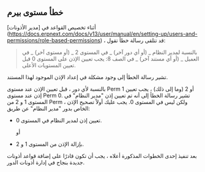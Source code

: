 ## خطأ مستوى بيرم

أثناء تخصيص القواعد في [مدير الأذونات] (https://docs.erpnext.com/docs/v13/user/manual/en/setting-up/users-and-permissions/role-based-permissions) ، قد تتلقى رسالة خطأ تقول:

> بالنسبة لمدير النظام _ (أو أي دور آخر) _ في المستوى 2 _ (أو مستوى آخر) _ في العميل _ (أو أي مستند آخر) _ في الصف 8: يجب تعيين الإذن على المستوى 0 قبل تعيين المستويات الأعلى.

تشير رسالة الخطأ إلى وجود مشكلة في إعداد الإذن الموجود لهذا المستند.

بالنسبة لأي دور ، قبل تعيين الإذن عند مستوى Perm 1 أو 2 (وما إلى ذلك) ، يجب تعيين إذن عند مستوى Perm 0. تشير رسالة الخطأ إلى أنه تم تعيين إذن "مدير النظام" في المستوى 1 و 2 من Perm ، ولكن ليس في المستوى 0. يجب عليك أولاً تصحيح الإذن الخاص بدور "مدير النظام" عن طريق:

* تعيين إذن لمدير النظام في المستوى 0.
    
    أو
    
* بإزالة الإذن من المستوى 1 و 2.
    

بعد تنفيذ إحدى الخطوات المذكورة أعلاه ، يجب أن تكون قادرًا على إضافة قواعد أذونات جديدة بنجاح في إدارة أذونات الدور.